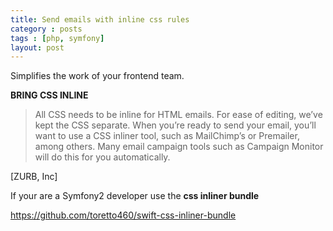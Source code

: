 ```yaml
---
title: Send emails with inline css rules
category : posts
tags : [php, symfony]
layout: post
---
```


Simplifies the work of your frontend team.

**BRING CSS INLINE**

>All CSS needs to be inline for HTML emails. For ease of editing, we’ve kept the CSS separate. When you’re ready to send your email, you’ll want to use a CSS inliner tool, such as MailChimp’s or Premailer, among others. Many email campaign tools such as Campaign Monitor will do this for you automatically.

[ZURB, Inc]

If your are a Symfony2 developer use the **css inliner bundle**

<a href="https://github.com/toretto460/swift-css-inliner-bundle">https://github.com/toretto460/swift-css-inliner-bundle</a>